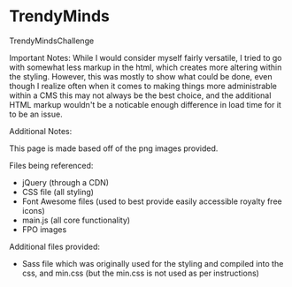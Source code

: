 # TrendyMinds
TrendyMindsChallenge

Important Notes:
While I would consider myself fairly versatile, I tried to go with somewhat less markup in the html, which creates more altering within 
the styling.  However, this was mostly to show what could be done, even though I realize often when it comes to making things more 
administrable within a CMS this may not always be the best choice, and the additional HTML markup wouldn't be a noticable enough 
difference in load time for it to be an issue.

Additional Notes:

This page is made based off of the png images provided.

Files being referenced:
- jQuery (through a CDN)
- CSS file (all styling)
- Font Awesome files (used to best provide easily accessible royalty free icons)
- main.js (all core functionality)
- FPO images

Additional files provided:
- Sass file which was originally used for the styling and compiled into the css, and min.css (but the min.css is not used as per instructions)

